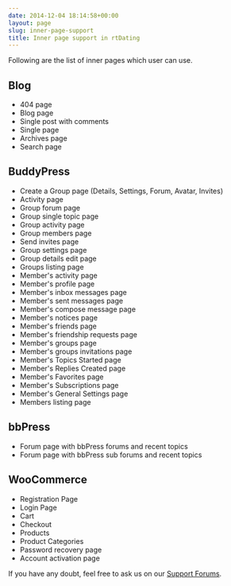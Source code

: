 ```yaml
---
date: 2014-12-04 18:14:58+00:00
layout: page
slug: inner-page-support
title: Inner page support in rtDating
---
```


Following are the list of inner pages which user can use.


## Blog

  * 404 page
  * Blog page
  * Single post with comments
  * Single page
  * Archives page
  * Search page


## BuddyPress

  * Create a Group page (Details, Settings, Forum, Avatar, Invites)
  * Activity page
  * Group forum page
  * Group single topic page
  * Group activity page
  * Group members page
  * Send invites page
  * Group settings page
  * Group details edit page
  * Groups listing page
  * Member's activity page
  * Member's profile page
  * Member's inbox messages page
  * Member's sent messages page
  * Member's compose message page
  * Member's notices page
  * Member's friends page
  * Member's friendship requests page
  * Member's groups page
  * Member's groups invitations page
  * Member's Topics Started page
  * Member's Replies Created page
  * Member's Favorites page
  * Member's Subscriptions page
  * Member's General Settings page
  * Members listing page


## bbPress

  * Forum page with bbPress forums and recent topics
  * Forum page with bbPress sub forums and recent topics


## WooCommerce

  * Registration Page
  * Login Page
  * Cart
  * Checkout
  * Products
  * Product Categories
  * Password recovery page
  * Account activation page


If you have any doubt, feel free to ask us on our [Support Forums](http://community.rtcamp.com/c/premium-themes).
